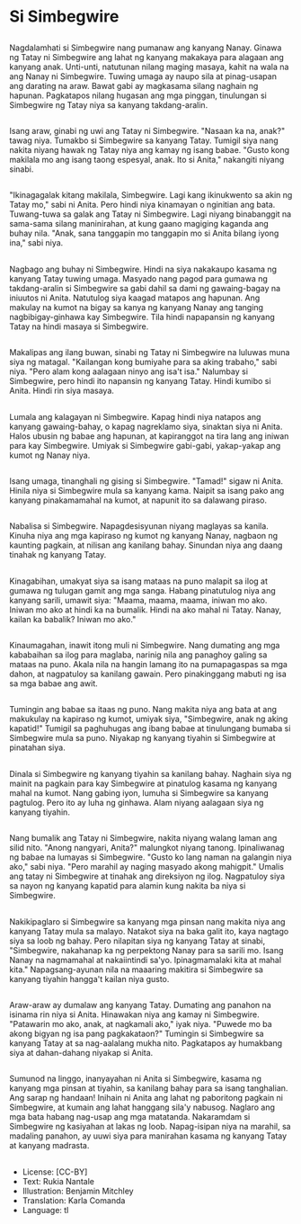 # Si Simbegwire

##
Nagdalamhati si Simbegwire nang pumanaw ang kanyang Nanay. Ginawa ng Tatay ni Simbegwire ang lahat ng kanyang makakaya para alagaan ang kanyang anak. Unti-unti, natutunan nilang maging masaya, kahit na wala na ang Nanay ni Simbegwire. Tuwing umaga ay naupo sila at pinag-usapan ang darating na araw. Bawat gabi ay magkasama silang naghain ng hapunan. Pagkatapos nilang hugasan ang mga pinggan, tinulungan si Simbegwire ng Tatay niya sa kanyang takdang-aralin.

##
Isang araw, ginabi ng uwi ang Tatay ni Simbegwire. "Nasaan ka na, anak?" tawag niya. Tumakbo si Simbegwire sa kanyang Tatay. Tumigil siya nang nakita niyang hawak ng Tatay niya ang kamay ng isang babae. "Gusto kong makilala mo ang isang taong espesyal, anak. Ito si Anita," nakangiti niyang sinabi.


##
"Ikinagagalak kitang makilala, Simbegwire. Lagi kang ikinukwento sa akin ng Tatay mo," sabi ni Anita. Pero hindi niya kinamayan o nginitian ang bata. Tuwang-tuwa sa galak ang Tatay ni Simbegwire. Lagi niyang binabanggit na sama-sama silang maninirahan, at kung gaano magiging kaganda ang buhay nila. "Anak, sana tanggapin mo tanggapin mo si Anita bilang iyong ina," sabi niya.

##
Nagbago ang buhay ni Simbegwire. Hindi na siya nakakaupo kasama ng kanyang Tatay tuwing umaga. Masyado nang pagod para gumawa ng takdang-aralin si Simbegwire sa gabi dahil sa dami ng gawaing-bagay na iniuutos ni Anita. Natutulog siya kaagad matapos ang hapunan. Ang makulay na kumot na bigay sa kanya ng kanyang Nanay ang tanging nagbibigay-ginhawa kay Simbegwire. Tila hindi napapansin ng kanyang Tatay na hindi masaya si Simbegwire.

##
Makalipas ang ilang buwan, sinabi ng Tatay ni Simbegwire na luluwas muna siya ng matagal. "Kailangan kong bumiyahe para sa aking trabaho," sabi niya. "Pero alam kong aalagaan ninyo ang isa't isa." Nalumbay si Simbegwire, pero hindi ito napansin ng kanyang Tatay. Hindi kumibo si Anita. Hindi rin siya masaya.


##
Lumala ang kalagayan ni Simbegwire. Kapag hindi niya natapos ang kanyang gawaing-bahay, o kapag nagreklamo siya, sinaktan siya ni Anita. Halos ubusin ng babae ang hapunan, at kapiranggot na tira lang ang iniwan para kay Simbegwire. Umiyak si Simbegwire gabi-gabi, yakap-yakap ang kumot ng Nanay niya.

##
Isang umaga, tinanghali ng gising si Simbegwire. "Tamad!" sigaw ni Anita. Hinila niya si Simbegwire mula sa kanyang kama. Naipit sa isang pako ang kanyang pinakamamahal na kumot, at napunit ito sa dalawang piraso. 

##
Nabalisa si Simbegwire. Napagdesisyunan niyang maglayas sa kanila. Kinuha niya ang mga kapiraso ng kumot ng kanyang Nanay, nagbaon ng kaunting pagkain, at nilisan ang kanilang bahay. Sinundan niya ang daang tinahak ng kanyang Tatay.

##
Kinagabihan, umakyat siya sa isang mataas na puno malapit sa ilog at gumawa ng tulugan gamit ang mga sanga. Habang pinatutulog niya ang kanyang sarili, umawit siya: "Maama, maama, maama, iniwan mo ako. Iniwan mo ako at hindi ka na bumalik. Hindi na ako mahal ni Tatay. Nanay, kailan ka babalik? Iniwan mo ako."

##
Kinaumagahan, inawit itong muli ni Simbegwire. Nang dumating ang mga kababaihan sa ilog para maglaba, narinig nila ang panaghoy galing sa mataas na puno. Akala nila na hangin lamang ito na pumapagaspas sa mga dahon, at nagpatuloy sa kanilang gawain. Pero pinakinggang mabuti ng isa sa mga babae ang awit.

##
Tumingin ang babae sa itaas ng puno. Nang makita niya ang bata at ang makukulay na kapiraso ng kumot, umiyak siya, "Simbegwire, anak ng aking kapatid!" Tumigil sa paghuhugas ang ibang babae at tinulungang bumaba si Simbegwire mula sa puno. Niyakap ng kanyang tiyahin si Simbegwire at pinatahan siya.


##
Dinala si Simbegwire ng kanyang tiyahin sa kanilang bahay. Naghain siya ng mainit na pagkain para kay Simbegwire at pinatulog kasama ng kanyang mahal na kumot. Nang gabing iyon, lumuha si Simbegwire sa kanyang pagtulog. Pero ito ay luha ng ginhawa. Alam niyang aalagaan siya ng kanyang tiyahin.

##
Nang bumalik ang Tatay ni Simbegwire, nakita niyang walang laman ang silid nito. "Anong nangyari, Anita?" malungkot niyang tanong. Ipinaliwanag ng babae na lumayas si Simbegwire. "Gusto ko lang naman na galangin niya ako," sabi niya. "Pero marahil ay naging masyado akong mahigpit." Umalis ang tatay ni Simbegwire at tinahak ang direksiyon ng ilog. Nagpatuloy siya sa nayon ng kanyang kapatid para alamin kung nakita ba niya si Simbegwire.

##
Nakikipaglaro si Simbegwire sa kanyang mga pinsan nang makita niya ang kanyang Tatay mula sa malayo. Natakot siya na baka galit ito, kaya nagtago siya sa loob ng bahay. Pero nilapitan siya ng kanyang Tatay at sinabi, "Simbegwire, nakahanap ka ng perpektong Nanay para sa sarili mo. Isang Nanay na nagmamahal at nakaiintindi sa'yo. Ipinagmamalaki kita at mahal kita." Napagsang-ayunan nila na maaaring makitira si Simbegwire sa kanyang tiyahin hangga't kailan niya gusto.

##
Araw-araw ay dumalaw ang kanyang Tatay. Dumating ang panahon na isinama rin niya si Anita. Hinawakan niya ang kamay ni Simbegwire. "Patawarin mo ako, anak, at nagkamali ako," iyak niya. "Puwede mo ba akong bigyan ng isa pang pagkakataon?" Tumingin si Simbegwire sa kanyang Tatay at sa nag-aalalang mukha nito. Pagkatapos ay humakbang siya at dahan-dahang niyakap si Anita.

##
Sumunod na linggo, inanyayahan ni Anita si Simbegwire, kasama ng kanyang mga pinsan at tiyahin, sa kanilang bahay para sa isang tanghalian. Ang sarap ng handaan! Inihain ni Anita ang lahat ng paboritong pagkain ni Simbegwire, at kumain ang lahat hanggang sila'y nabusog. Naglaro ang mga bata habang nag-usap ang mga matatanda. Nakaramdam si Simbegwire ng kasiyahan at lakas ng loob. Napag-isipan niya na marahil, sa madaling panahon, ay uuwi siya para manirahan kasama ng kanyang Tatay at kanyang madrasta.

##
* License: [CC-BY]
* Text: Rukia Nantale
* Illustration: Benjamin Mitchley
* Translation: Karla Comanda
* Language: tl
